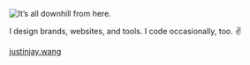![It’s all downhill from here.](https://justinjay.wang/content/images/size/w948/2024/10/20101202-000001.jpg)

I design brands, websites, and tools. I code occasionally, too. ✌️

[justinjay.wang](https://justinjay.wang/)
